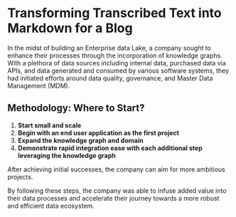 # Transforming Transcribed Text into Markdown for a Blog

In the midst of building an Enterprise data Lake, a company sought to enhance their processes through the incorporation of knowledge graphs. With a plethora of data sources including internal data, purchased data via APIs, and data generated and consumed by various software systems, they had initiated efforts around data quality, governance, and Master Data Management (MDM).

## Methodology: Where to Start?

1. **Start small and scale**
2. **Begin with an end user application as the first project**
3. **Expand the knowledge graph and domain**
4. **Demonstrate rapid integration ease with each additional step leveraging the knowledge graph**

After achieving initial successes, the company can aim for more ambitious projects.

By following these steps, the company was able to infuse added value into their data processes and accelerate their journey towards a more robust and efficient data ecosystem.